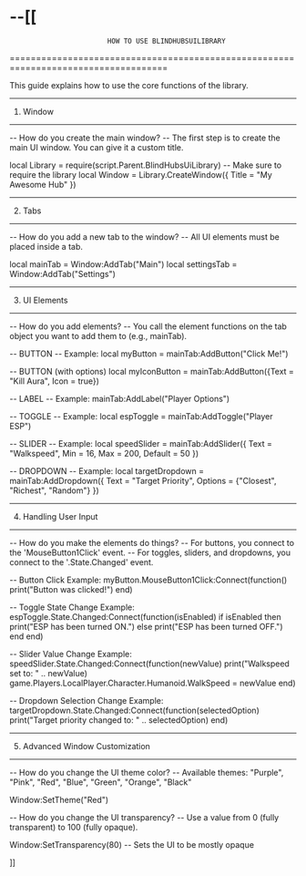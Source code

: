 --[[
====================================================================================
                            HOW TO USE BLINDHUBSUILIBRARY
====================================================================================

This guide explains how to use the core functions of the library.

------------------------------------------------------------------------------------
1. Window
------------------------------------------------------------------------------------

-- How do you create the main window?
-- The first step is to create the main UI window. You can give it a custom title.

local Library = require(script.Parent.BlindHubsUiLibrary) -- Make sure to require the library
local Window = Library.CreateWindow({
    Title = "My Awesome Hub"
})

------------------------------------------------------------------------------------
2. Tabs
------------------------------------------------------------------------------------

-- How do you add a new tab to the window?
-- All UI elements must be placed inside a tab.

local mainTab = Window:AddTab("Main")
local settingsTab = Window:AddTab("Settings")

------------------------------------------------------------------------------------
3. UI Elements
------------------------------------------------------------------------------------

-- How do you add elements?
-- You call the element functions on the tab object you want to add them to (e.g., mainTab).

-- BUTTON
-- Example:
local myButton = mainTab:AddButton("Click Me!")

-- BUTTON (with options)
local myIconButton = mainTab:AddButton({Text = "Kill Aura", Icon = true})

-- LABEL
-- Example:
mainTab:AddLabel("Player Options")

-- TOGGLE
-- Example:
local espToggle = mainTab:AddToggle("Player ESP")

-- SLIDER
-- Example:
local speedSlider = mainTab:AddSlider({
    Text = "Walkspeed",
    Min = 16,
    Max = 200,
    Default = 50
})

-- DROPDOWN
-- Example:
local targetDropdown = mainTab:AddDropdown({
    Text = "Target Priority",
    Options = {"Closest", "Richest", "Random"}
})

------------------------------------------------------------------------------------
4. Handling User Input
------------------------------------------------------------------------------------

-- How do you make the elements do things?
-- For buttons, you connect to the 'MouseButton1Click' event.
-- For toggles, sliders, and dropdowns, you connect to the '.State.Changed' event.

-- Button Click Example:
myButton.MouseButton1Click:Connect(function()
    print("Button was clicked!")
end)

-- Toggle State Change Example:
espToggle.State.Changed:Connect(function(isEnabled)
    if isEnabled then
        print("ESP has been turned ON.")
    else
        print("ESP has been turned OFF.")
    end
end)

-- Slider Value Change Example:
speedSlider.State.Changed:Connect(function(newValue)
    print("Walkspeed set to: " .. newValue)
    game.Players.LocalPlayer.Character.Humanoid.WalkSpeed = newValue
end)

-- Dropdown Selection Change Example:
targetDropdown.State.Changed:Connect(function(selectedOption)
    print("Target priority changed to: " .. selectedOption)
end)

------------------------------------------------------------------------------------
5. Advanced Window Customization
------------------------------------------------------------------------------------

-- How do you change the UI theme color?
-- Available themes: "Purple", "Pink", "Red", "Blue", "Green", "Orange", "Black"

Window:SetTheme("Red")

-- How do you change the UI transparency?
-- Use a value from 0 (fully transparent) to 100 (fully opaque).

Window:SetTransparency(80) -- Sets the UI to be mostly opaque

]]
